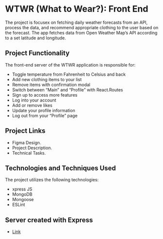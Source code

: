 # WTWR (What to Wear?): Front End

The project is focusex on fetching daily weather forecasts from an API, process the data, and recommend appropriate clothing to the user based on the forecast. The app fetches data from Open Weather Map’s API according to a set latitude and longitude.

## Project Functionality

The front-end server of the WTWR application is responsible for:

- Toggle temperature from Fahrenheit to Celsius and back
- Add new clothing items to your list
- Remove items with confirmation modal
- Switch between “Main” and “Profile” with React.Routes
- Sign up to access more features
- Log into your account
- Add or remove likes
- Update your profile information
- Log out from your “Profile” page

## Project Links

- Figma Design.
- Project Description.
- Technical Tasks.

## Technologies and Techniques Used

The project utilizes the following technologies:

- xpress JS
- MongoDB
- Mongoose
- ESLint

## Server created with Express

- [Link](https://github.com/iankamar/se_project_express)
